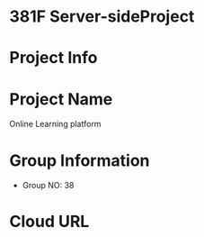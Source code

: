 # 381F Server-sideProject

# Project Info
# Project Name
Online Learning platform

# Group Information
- Group NO: 38
# Cloud URL
